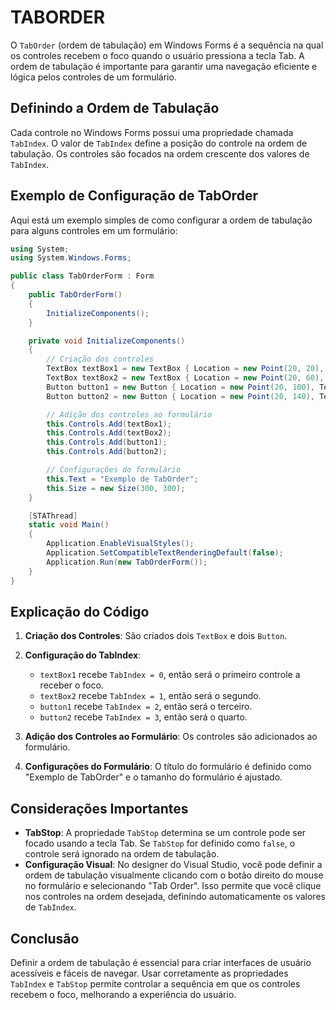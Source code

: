 # TABORDER
O `TabOrder` (ordem de tabulação) em Windows Forms é a sequência na qual os controles recebem o foco quando o usuário pressiona a tecla Tab. A ordem de tabulação é importante para garantir uma navegação eficiente e lógica pelos controles de um formulário.

## Definindo a Ordem de Tabulação
Cada controle no Windows Forms possui uma propriedade chamada `TabIndex`. O valor de `TabIndex` define a posição do controle na ordem de tabulação. Os controles são focados na ordem crescente dos valores de `TabIndex`.

## Exemplo de Configuração de TabOrder
Aqui está um exemplo simples de como configurar a ordem de tabulação para alguns controles em um formulário:

```csharp
using System;
using System.Windows.Forms;

public class TabOrderForm : Form
{
    public TabOrderForm()
    {
        InitializeComponents();
    }

    private void InitializeComponents()
    {
        // Criação dos controles
        TextBox textBox1 = new TextBox { Location = new Point(20, 20), TabIndex = 0 };
        TextBox textBox2 = new TextBox { Location = new Point(20, 60), TabIndex = 1 };
        Button button1 = new Button { Location = new Point(20, 100), Text = "Botão 1", TabIndex = 2 };
        Button button2 = new Button { Location = new Point(20, 140), Text = "Botão 2", TabIndex = 3 };

        // Adição dos controles ao formulário
        this.Controls.Add(textBox1);
        this.Controls.Add(textBox2);
        this.Controls.Add(button1);
        this.Controls.Add(button2);

        // Configurações do formulário
        this.Text = "Exemplo de TabOrder";
        this.Size = new Size(300, 300);
    }

    [STAThread]
    static void Main()
    {
        Application.EnableVisualStyles();
        Application.SetCompatibleTextRenderingDefault(false);
        Application.Run(new TabOrderForm());
    }
}
```

## Explicação do Código
1. **Criação dos Controles**: São criados dois `TextBox` e dois `Button`.

2. **Configuração do TabIndex**:
   - `textBox1` recebe `TabIndex = 0`, então será o primeiro controle a receber o foco.
   - `textBox2` recebe `TabIndex = 1`, então será o segundo.
   - `button1` recebe `TabIndex = 2`, então será o terceiro.
   - `button2` recebe `TabIndex = 3`, então será o quarto.

3. **Adição dos Controles ao Formulário**: Os controles são adicionados ao formulário.

4. **Configurações do Formulário**: O título do formulário é definido como "Exemplo de TabOrder" e o tamanho do formulário é ajustado.

## Considerações Importantes
- **TabStop**: A propriedade `TabStop` determina se um controle pode ser focado usando a tecla Tab. Se `TabStop` for definido como `false`, o controle será ignorado na ordem de tabulação.
- **Configuração Visual**: No designer do Visual Studio, você pode definir a ordem de tabulação visualmente clicando com o botão direito do mouse no formulário e selecionando "Tab Order". Isso permite que você clique nos controles na ordem desejada, definindo automaticamente os valores de `TabIndex`.

## Conclusão
Definir a ordem de tabulação é essencial para criar interfaces de usuário acessíveis e fáceis de navegar. Usar corretamente as propriedades `TabIndex` e `TabStop` permite controlar a sequência em que os controles recebem o foco, melhorando a experiência do usuário.